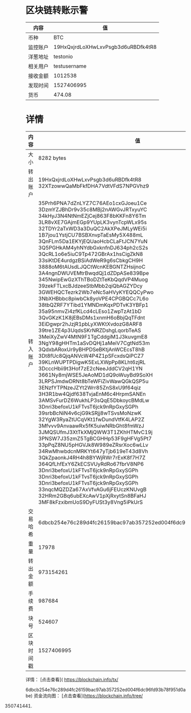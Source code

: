 ﻿# 区块链转账示警
|内容|值|
| ----- | ---- |
| 币种 | BTC |
|监控账户 | 19HxQxjrdLoXHwLxvPsgb3d6uRBDfk4tR8 |
 |洋葱地址 | testonio | 
 |相关用户 | testusername | 
|接收金额 | 1012538 |
|发现时间 |1527406995|
|货币 |474.08 |


# 详情
|内容|值|
| ---  |  ----- |
|大小   | 8282 bytes |
|转出账户 |  19HxQxjrdLoXHwLxvPsgb3d6uRBDfk4tR8<br/>  32XTzowwQaMbFkfDHA7VdtVFdS7NPGVhz9<br/>  |
|转入账户 |  35Prh6PNA7dZnLYZ7C76AEo1cxGJoeu1Ce<br/>  3DzmYZJBhDr9v35c8MBj2nAWGvJRTxyuYC<br/>  34kHyJ3N4NtNmEZjCej863F8bKKFn8Y6Tm<br/>  3LR8vXE7GAjmEGp9YUpLK3vynTcpWLx95s<br/>  32TDYr2aTxWD3a3DuQC2AkXPeJMLyWEi5i<br/>  1B7jou1YstjCU7BSBXnvpTaEsMy5X488mL<br/>  3QnFLm5Da1EKYjEQUaoHcbCLaFtJCN7YuN<br/>  3Q5PGHkAM4yhNYdbGxknfnDJ634ph2cS2s<br/>  3QcRL1o6e5iuC9Tp472GBrAx1hsCigZkN8<br/>  33siKtDE4urdgzBSiAdWeR9g6sCbkgCH9H<br/>  3888oM6tAUsdLJQCtWcnKEBGNTZHsijnoC<br/>  3A4ngnDWUVEMtrBwqdQj1dZDpASe839Bpe<br/>  345NwipEwGzXThTBoDZtTeKbQqdVP4Muog<br/>  39zekFTLxcBJdzeeStbMbb2qiQbAGZYDcy<br/>  3GWEHQCTezrk2Wb7eNc5aHVyKYEQQCyPwo<br/>  3NbXHBbbc8piwbCk8yoVPE4CPGBQCc7L6o<br/>  38tbQZRF7YTibd1YMNDmKqxPDTvK3YBFp1<br/>  35a95nmvZi4zfKLcd4cLEso1ZwpTzAt1bD<br/>  3QvGKzK1K8jEBsDMs1xnmH6oBbjQqTFdnt<br/>  3EiDgwpr2hJzjR1pbLyXWKtXvdozG8ARF8<br/>  39tre1ZE4p3UqdsSKrNRZDshgLqorbTeAS<br/>  3MeiXyZwV4MtN9F1TgCddgiM1J3kuvgmE8<br/>  3NgY98gHHTm1aSvDQHj1aMeiV7CgtNd53m<br/>  3QdxbARoxUr9yBHPDSeBKtjAnWCEcsT8hB<br/>  3Dt8fUc8QjqANVcW4P4Z1pSFcxdsQiPCZ7<br/>  39KLnWUPTPDigwK5ExLXWpPp8KLht6zjRL<br/>  3DcccHbii9t3Hof7zE2cNeeJddCV2qH1YN<br/>  3661Ny8mjWSE5JeAoMD1dQ9oWuyBd9SoXH<br/>  3LRPSJmdwDRNt8bTeWFiZivWawQGkQSP5u<br/>  3ENzfYTPNzeJZYt2Wrr85ZnS8xU9f64qiz<br/>  3H3R1bw4Qjdf638TvjaEnM6c4HrpmSANEn<br/>  3AMSvFurDZ6WukhLP3sQqE5DbkoycBMdLw<br/>  3Dnri3befoxU1kFTvsT6jck9nRpGxySGPh<br/>  39srbBcNiN4v6cjG9kSRjj8wTSvsMoNzwK<br/>  32YgW3RyaZtUCqVKt1fwDundVtfK4LAP2Z<br/>  3Mfvvv9AnvaawRx5fK5uiwNRbGht8fmWzJ<br/>  3JMQSUfmJ3XtTkXMjQWW3T1ZKhHTMvC19j<br/>  3PNSW7J35zmZ5TgBCGHHp53F9gHFVg5Pt7<br/>  33pPqZ8NU5pHGVJk8W989eZRsrXoc6wLLv<br/>  34RwMhwbdcnMRKYt647yTjb619eT43d8Vh<br/>  3QkZpaonkJ4RH4h8BYWjRWr7rExK8f7H7Z<br/>  364QfLhfExY6ZkECSVUyRdRo67fbrV8NP6<br/>  3Dnri3befoxU1kFTvsT6jck9nRpGxySGPh<br/>  3Dnri3befoxU1kFTvsT6jck9nRpGxySGPh<br/>  3Dnri3befoxU1kFTvsT6jck9nRpGxySGPh<br/>  33nqcMQZDZa67AxVfvAGu6jFEUczKNUvgB<br/>  32HRm2GBq6ubEXcAwV1pXjRxytSn8BFaHJ<br/>  3MF8kFzxibmUoS9DyFUSt3y8Vng5iPkUrS<br/>  |
|交易哈希 | 6dbcb254e76c289d4fc26159bac97ab357252ed004f6dc96fd93b78f951d0abe |
|重量 | 17978 |
|转出金额 | 973154261 |
|手续费 | 987684 |
|块号 |524607|
|区块时间戳 | 1527406995 |


详情： [点击查看]( https://blockchain.info/tx/ 

6dbcb254e76c289d4fc26159bac97ab357252ed004f6dc96fd93b78f951d0abe)
资金流向图： [点击查看](https://blockchain.info/tree/ 

350741441)